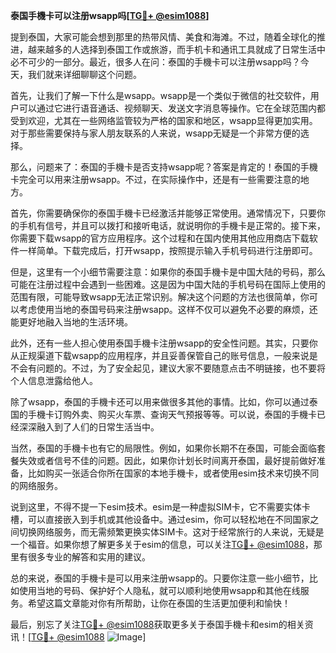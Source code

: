 **泰国手機卡可以注册wsapp吗[[TG💪+ @esim1088](https://t.me/s/esim1088)]**

提到泰国，大家可能会想到那里的热带风情、美食和海滩。不过，随着全球化的推进，越来越多的人选择到泰国工作或旅游，而手机卡和通讯工具就成了日常生活中必不可少的一部分。最近，很多人在问：泰国的手機卡可以注册wsapp吗？今天，我们就来详细聊聊这个问题。

首先，让我们了解一下什么是wsapp。wsapp是一个类似于微信的社交软件，用户可以通过它进行语音通话、视频聊天、发送文字消息等操作。它在全球范围内都受到欢迎，尤其在一些网络监管较为严格的国家和地区，wsapp显得更加实用。对于那些需要保持与家人朋友联系的人来说，wsapp无疑是一个非常方便的选择。

那么，问题来了：泰国的手機卡是否支持wsapp呢？答案是肯定的！泰国的手機卡完全可以用来注册wsapp。不过，在实际操作中，还是有一些需要注意的地方。

首先，你需要确保你的泰国手機卡已经激活并能够正常使用。通常情况下，只要你的手机有信号，并且可以拨打和接听电话，就说明你的手機卡是正常的。接下来，你需要下载wsapp的官方应用程序。这个过程和在国内使用其他应用商店下载软件一样简单。下载完成后，打开wsapp，按照提示输入手机号码进行注册即可。

但是，这里有一个小细节需要注意：如果你的泰国手機卡是中国大陆的号码，那么可能在注册过程中会遇到一些困难。这是因为中国大陆的手机号码在国际上使用的范围有限，可能导致wsapp无法正常识别。解决这个问题的方法也很简单，你可以考虑使用当地的泰国号码来注册wsapp。这样不仅可以避免不必要的麻烦，还能更好地融入当地的生活环境。

此外，还有一些人担心使用泰国手機卡注册wsapp的安全性问题。其实，只要你从正规渠道下载wsapp的应用程序，并且妥善保管自己的账号信息，一般来说是不会有问题的。不过，为了安全起见，建议大家不要随意点击不明链接，也不要将个人信息泄露给他人。

除了wsapp，泰国的手機卡还可以用来做很多其他的事情。比如，你可以通过泰国的手機卡订购外卖、购买火车票、查询天气预报等等。可以说，泰国的手機卡已经深深融入到了人们的日常生活当中。

当然，泰国的手機卡也有它的局限性。例如，如果你长期不在泰国，可能会面临套餐失效或者信号不佳的问题。因此，如果你计划长时间离开泰国，最好提前做好准备，比如购买一张适合你所在国家的本地手機卡，或者使用esim技术来切换不同的网络服务。

说到这里，不得不提一下esim技术。esim是一种虚拟SIM卡，它不需要实体卡槽，可以直接嵌入到手机或其他设备中。通过esim，你可以轻松地在不同国家之间切换网络服务，而无需频繁更换实体SIM卡。这对于经常旅行的人来说，无疑是一个福音。如果你想了解更多关于esim的信息，可以关注[TG💪+ @esim1088](https://t.me/s/esim1088)，那里有很多专业的解答和实用的建议。

总的来说，泰国的手機卡是可以用来注册wsapp的。只要你注意一些小细节，比如使用当地的号码、保护好个人隐私，就可以顺利地使用wsapp和其他在线服务。希望这篇文章能对你有所帮助，让你在泰国的生活更加便利和愉快！

最后，别忘了关注[TG💪+ @esim1088](https://t.me/s/esim1088)获取更多关于泰国手機卡和esim的相关资讯！[[TG💪+ @esim1088](https://t.me/s/esim1088) ![Image](https://i.postimg.cc/4NQfJmqS/Snipaste-2025-05-13-00-14-12.png)]